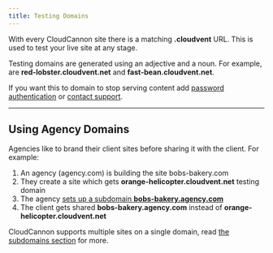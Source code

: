 ```yaml
---
title: Testing Domains
---
```



With every CloudCannon site there is a matching **.cloudvent** URL. This is used to test your live site at any stage.

Testing domains are generated using an adjective and a noun. For example, are **red-lobster.cloudvent.net** and **fast-bean.cloudvent.net**.

If you want this to domain to stop serving content add [password authentication](/authentication/password/) or [contact support](mailto:support@cloudcannon.com).

---

## Using Agency Domains

Agencies like to brand their client sites before sharing it with the client. For example:

1. An agency (agency.com) is building the site bobs-bakery.com
2. They create a site which gets **orange-helicopter.cloudvent.net** testing domain
3. The agency [sets up a subdomain **bobs-bakery.agency.com**](/domains/custom-domains/)
4. The client gets shared **bobs-bakery.agency.com** instead of **orange-helicopter.cloudvent.net**

CloudCannon supports multiple sites on a single domain, read [the subdomains section](/domains/subdomains/) for more.
